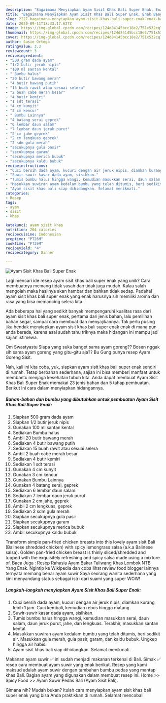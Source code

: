 ```yaml
---
description: "Bagaimana Menyiapkan Ayam Sisit Khas Bali Super Enak, Enak Banget"
title: "Bagaimana Menyiapkan Ayam Sisit Khas Bali Super Enak, Enak Banget"
slug: 2227-bagaimana-menyiapkan-ayam-sisit-khas-bali-super-enak-enak-banget
date: 2020-09-11T18:33:17.627Z
image: https://img-global.cpcdn.com/recipes/124d84145bcc18e2/751x532cq70/ayam-sisit-khas-bali-super-enak-foto-resep-utama.jpg
thumbnail: https://img-global.cpcdn.com/recipes/124d84145bcc18e2/751x532cq70/ayam-sisit-khas-bali-super-enak-foto-resep-utama.jpg
cover: https://img-global.cpcdn.com/recipes/124d84145bcc18e2/751x532cq70/ayam-sisit-khas-bali-super-enak-foto-resep-utama.jpg
author: Susie Ortega
ratingvalue: 3.3
reviewcount: 3
recipeingredient:
- "500 gram dada ayam"
- "1/2 butir jeruk nipis"
- "100 ml santan kental"
- " Bumbu halus"
- "20 butir bawang merah"
- "4 butir bawang putih"
- "15 buah rawit atau sesuai selera"
- "2 buah cabe merah besar"
- "4 butir kemiri"
- "1 sdt terasi"
- "4 cm kunyit"
- "3 cm kencur"
- " Bumbu Lainnya"
- "4 batang serai geprek"
- "6 lembar daun salam"
- "7 lembar daun jeruk purut"
- "2 cm jahe geprek"
- "2 cm lengkuas geprek"
- "2 sdm gula merah"
- "secukupnya gula pasir"
- "secukupnya garam"
- "secukupnya merica bubuk"
- "secukupnya kaldu bubuk"
recipeinstructions:
- "Cuci bersih dada ayam, kucuri dengan air jeruk nipis, diamkan kurang lebih 1 jam. Cuci kembali, kemudian rebus hingga matang."
- "Suwir-suwir kasar dada ayam, sisihkan."
- "Tumis bumbu halus hingga wangi, kemudian masukkan serai, daun salam, daun jeruk purut, jahe, dan lengkuas. Terakhir, masukkan santan kental."
- "Masukkan suwiran ayam kedalam bumbu yang telah ditumis, beri sedikit air. Masukkan gula merah, gula pasir, garam, dan kaldu bubuk. Ungkep hingga air habis."
- "Ayam sisit khas bali siap dihidangkan. Selamat menikmati."
categories:
- Resep
tags:
- ayam
- sisit
- khas

katakunci: ayam sisit khas 
nutrition: 204 calories
recipecuisine: Indonesian
preptime: "PT26M"
cooktime: "PT39M"
recipeyield: "4"
recipecategory: Dinner

---
```



![Ayam Sisit Khas Bali Super Enak](https://img-global.cpcdn.com/recipes/124d84145bcc18e2/751x532cq70/ayam-sisit-khas-bali-super-enak-foto-resep-utama.jpg)

Lagi mencari ide resep ayam sisit khas bali super enak yang unik? Cara membuatnya memang tidak susah dan tidak juga mudah. Kalau salah mengolah maka hasilnya akan hambar dan bahkan tidak sedap. Padahal ayam sisit khas bali super enak yang enak harusnya sih memiliki aroma dan rasa yang bisa memancing selera kita.

Ada beberapa hal yang sedikit banyak mempengaruhi kualitas rasa dari ayam sisit khas bali super enak, pertama dari jenis bahan, lalu pemilihan bahan segar, sampai cara membuat dan menyajikannya. Tak perlu pusing jika hendak menyiapkan ayam sisit khas bali super enak enak di mana pun anda berada, karena asal sudah tahu triknya maka hidangan ini mampu jadi sajian istimewa.

Om Swastyastu Siapa yang suka banget sama ayam goreng?? Bosen nggak sih sama ayam goreng yang gitu-gitu aja?? Bu Gung punya resep Ayam Goreng Sisit.


Nah, kali ini kita coba, yuk, siapkan ayam sisit khas bali super enak sendiri di rumah. Tetap berbahan sederhana, sajian ini bisa memberi manfaat untuk membantu menjaga kesehatan tubuh kita. Anda dapat membuat Ayam Sisit Khas Bali Super Enak memakai 23 jenis bahan dan 5 tahap pembuatan. Berikut ini cara dalam menyiapkan hidangannya.

<!--inarticleads1-->

##### Bahan-bahan dan bumbu yang dibutuhkan untuk pembuatan Ayam Sisit Khas Bali Super Enak:

1. Siapkan 500 gram dada ayam
1. Siapkan 1/2 butir jeruk nipis
1. Gunakan 100 ml santan kental
1. Sediakan  Bumbu halus
1. Ambil 20 butir bawang merah
1. Sediakan 4 butir bawang putih
1. Sediakan 15 buah rawit atau sesuai selera
1. Ambil 2 buah cabe merah besar
1. Sediakan 4 butir kemiri
1. Sediakan 1 sdt terasi
1. Gunakan 4 cm kunyit
1. Gunakan 3 cm kencur
1. Gunakan  Bumbu Lainnya
1. Gunakan 4 batang serai, geprek
1. Sediakan 6 lembar daun salam
1. Sediakan 7 lembar daun jeruk purut
1. Gunakan 2 cm jahe, geprek
1. Ambil 2 cm lengkuas, geprek
1. Sediakan 2 sdm gula merah
1. Siapkan secukupnya gula pasir
1. Siapkan secukupnya garam
1. Siapkan secukupnya merica bubuk
1. Ambil secukupnya kaldu bubuk


Transform simple pan-fried chicken breasts into this lovely ayam sisit Bali (Balinese shredded chicken) with spicy lemongrass salsa (a.k.a Balinese salsa). Golden pan-fried chicken breast is thinly sliced/shredded and topped with the exquisitely refreshing and spicy salsa made using a mixture of. Baca Juga : Resep Rahasia Ayam Bakar Taliwang Khas Lombok NTB Yang Enak. Ngintip ke Wikipedia dan coba lihat review food blogger lainnya ternyata memang benar ayam suwir Saya seorang wanita sederhana yang kini menyandang status sebagai istri dari suami yang super WOW! 

<!--inarticleads2-->

##### Langkah-langkah menyiapkan Ayam Sisit Khas Bali Super Enak:

1. Cuci bersih dada ayam, kucuri dengan air jeruk nipis, diamkan kurang lebih 1 jam. Cuci kembali, kemudian rebus hingga matang.
1. Suwir-suwir kasar dada ayam, sisihkan.
1. Tumis bumbu halus hingga wangi, kemudian masukkan serai, daun salam, daun jeruk purut, jahe, dan lengkuas. Terakhir, masukkan santan kental.
1. Masukkan suwiran ayam kedalam bumbu yang telah ditumis, beri sedikit air. Masukkan gula merah, gula pasir, garam, dan kaldu bubuk. Ungkep hingga air habis.
1. Ayam sisit khas bali siap dihidangkan. Selamat menikmati.


Makanan ayam suwir ✅ ini sudah menjadi makanan terkenal di Bali. Simak ✅ resep cara membuat ayam suwir yang enak berikut. Resep yang kami maksud adalah ayam suwir dengan tambahan bumbu pedas yang mantap khas Bali. Bagian ayam yang digunakan dalam membuat resep ini. Home &gt;&gt; Spicy Food &gt;&gt; Ayam Suwir Pedas Bali (Ayam Sisit Bali). 

Gimana nih? Mudah bukan? Itulah cara menyiapkan ayam sisit khas bali super enak yang bisa Anda praktikkan di rumah. Selamat mencoba!
